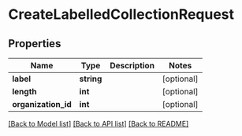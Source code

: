 # CreateLabelledCollectionRequest

## Properties
Name | Type | Description | Notes
------------ | ------------- | ------------- | -------------
**label** | **string** |  | [optional] 
**length** | **int** |  | [optional] 
**organization_id** | **int** |  | [optional] 

[[Back to Model list]](../README.md#documentation-for-models) [[Back to API list]](../README.md#documentation-for-api-endpoints) [[Back to README]](../README.md)


